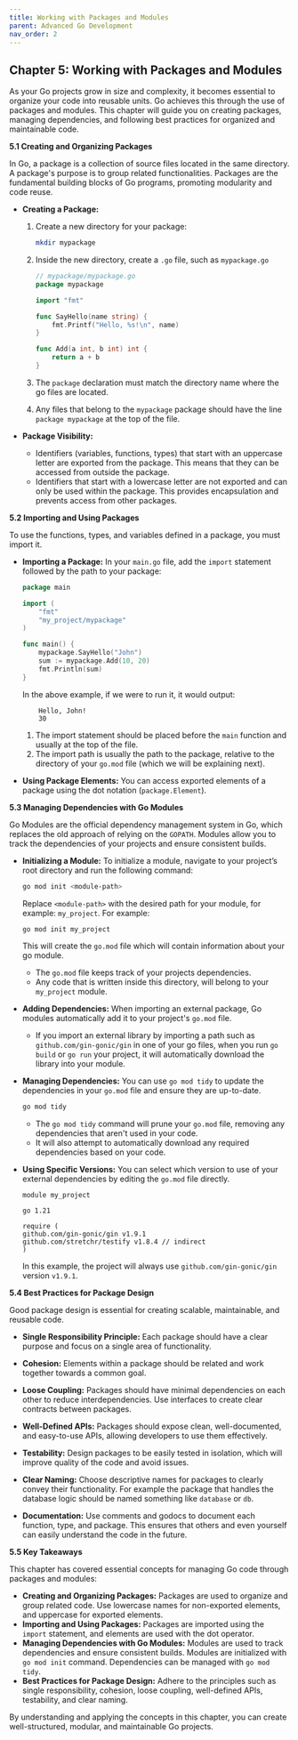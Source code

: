 ```yaml
---
title: Working with Packages and Modules
parent: Advanced Go Development
nav_order: 2
---
```


## Chapter 5: Working with Packages and Modules

As your Go projects grow in size and complexity, it becomes essential to organize your code into reusable units. Go achieves this through the use of packages and modules. This chapter will guide you on creating packages, managing dependencies, and following best practices for organized and maintainable code.

**5.1 Creating and Organizing Packages**

In Go, a package is a collection of source files located in the same directory. A package's purpose is to group related functionalities. Packages are the fundamental building blocks of Go programs, promoting modularity and code reuse.

*   **Creating a Package:**
    1.  Create a new directory for your package:

        ```bash
        mkdir mypackage
        ```
    2.  Inside the new directory, create a `.go` file, such as `mypackage.go`

        ```go
        // mypackage/mypackage.go
        package mypackage

        import "fmt"

        func SayHello(name string) {
            fmt.Printf("Hello, %s!\n", name)
        }

        func Add(a int, b int) int {
            return a + b
        }
        ```

    3.  The `package` declaration must match the directory name where the go files are located. 
    4.  Any files that belong to the `mypackage` package should have the line `package mypackage` at the top of the file.

*   **Package Visibility:**
    *   Identifiers (variables, functions, types) that start with an uppercase letter are exported from the package. This means that they can be accessed from outside the package.
    *   Identifiers that start with a lowercase letter are not exported and can only be used within the package. This provides encapsulation and prevents access from other packages.

**5.2 Importing and Using Packages**

To use the functions, types, and variables defined in a package, you must import it.

*   **Importing a Package:**
     In your `main.go` file, add the `import` statement followed by the path to your package:
    ```go
	package main

	import (
		"fmt"
		"my_project/mypackage"
	)
	
	func main() {
		mypackage.SayHello("John")
		sum := mypackage.Add(10, 20)
		fmt.Println(sum)
	}
    ```
	In the above example, if we were to run it, it would output:
	
    ```
	    Hello, John!
	    30
	```
    
    1.  The import statement should be placed before the `main` function and usually at the top of the file.
    2.  The import path is usually the path to the package, relative to the directory of your `go.mod` file (which we will be explaining next).

*   **Using Package Elements:**
    You can access exported elements of a package using the dot notation (`package.Element`).

**5.3 Managing Dependencies with Go Modules**

Go Modules are the official dependency management system in Go, which replaces the old approach of relying on the `GOPATH`. Modules allow you to track the dependencies of your projects and ensure consistent builds.

*   **Initializing a Module:**
    To initialize a module, navigate to your project’s root directory and run the following command:

    ```bash
    go mod init <module-path>
    ```

    Replace `<module-path>` with the desired path for your module, for example: `my_project`.
	For example:
    ```bash
	go mod init my_project
    ```
	This will create the `go.mod` file which will contain information about your go module.
    
    *   The `go.mod` file keeps track of your projects dependencies.
	*   Any code that is written inside this directory, will belong to your `my_project` module.

*   **Adding Dependencies:**
    When importing an external package, Go modules automatically add it to your project's `go.mod` file.
    *   If you import an external library by importing a path such as `github.com/gin-gonic/gin` in one of your go files, when you run `go build` or `go run` your project, it will automatically download the library into your module.

*   **Managing Dependencies:**
	You can use `go mod tidy` to update the dependencies in your `go.mod` file and ensure they are up-to-date.
	```bash
	go mod tidy
	```
    *   The `go mod tidy` command will prune your `go.mod` file, removing any dependencies that aren't used in your code.
	*   It will also attempt to automatically download any required dependencies based on your code.

*   **Using Specific Versions:**
	You can select which version to use of your external dependencies by editing the `go.mod` file directly.
    
    ```
    module my_project

    go 1.21

    require (
	github.com/gin-gonic/gin v1.9.1
	github.com/stretchr/testify v1.8.4 // indirect
    )
    ```
    In this example, the project will always use `github.com/gin-gonic/gin` version `v1.9.1`.

**5.4 Best Practices for Package Design**

Good package design is essential for creating scalable, maintainable, and reusable code.

*   **Single Responsibility Principle:** Each package should have a clear purpose and focus on a single area of functionality.

*   **Cohesion:** Elements within a package should be related and work together towards a common goal.

*   **Loose Coupling:** Packages should have minimal dependencies on each other to reduce interdependencies. Use interfaces to create clear contracts between packages.

*   **Well-Defined APIs:** Packages should expose clean, well-documented, and easy-to-use APIs, allowing developers to use them effectively.

*   **Testability:** Design packages to be easily tested in isolation, which will improve quality of the code and avoid issues.

*   **Clear Naming:** Choose descriptive names for packages to clearly convey their functionality. For example the package that handles the database logic should be named something like `database` or `db`.

*   **Documentation:** Use comments and godocs to document each function, type, and package. This ensures that others and even yourself can easily understand the code in the future.

**5.5 Key Takeaways**

This chapter has covered essential concepts for managing Go code through packages and modules:

*   **Creating and Organizing Packages:** Packages are used to organize and group related code. Use lowercase names for non-exported elements, and uppercase for exported elements.
*   **Importing and Using Packages:** Packages are imported using the `import` statement, and elements are used with the dot operator.
*   **Managing Dependencies with Go Modules:** Modules are used to track dependencies and ensure consistent builds. Modules are initialized with `go mod init` command. Dependencies can be managed with `go mod tidy`.
*   **Best Practices for Package Design:** Adhere to the principles such as single responsibility, cohesion, loose coupling, well-defined APIs, testability, and clear naming.

By understanding and applying the concepts in this chapter, you can create well-structured, modular, and maintainable Go projects.

